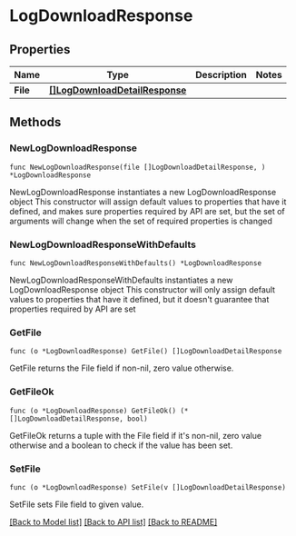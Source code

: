 # LogDownloadResponse

## Properties

Name | Type | Description | Notes
------------ | ------------- | ------------- | -------------
**File** | [**[]LogDownloadDetailResponse**](LogDownloadDetailResponse.md) |  | 

## Methods

### NewLogDownloadResponse

`func NewLogDownloadResponse(file []LogDownloadDetailResponse, ) *LogDownloadResponse`

NewLogDownloadResponse instantiates a new LogDownloadResponse object
This constructor will assign default values to properties that have it defined,
and makes sure properties required by API are set, but the set of arguments
will change when the set of required properties is changed

### NewLogDownloadResponseWithDefaults

`func NewLogDownloadResponseWithDefaults() *LogDownloadResponse`

NewLogDownloadResponseWithDefaults instantiates a new LogDownloadResponse object
This constructor will only assign default values to properties that have it defined,
but it doesn't guarantee that properties required by API are set

### GetFile

`func (o *LogDownloadResponse) GetFile() []LogDownloadDetailResponse`

GetFile returns the File field if non-nil, zero value otherwise.

### GetFileOk

`func (o *LogDownloadResponse) GetFileOk() (*[]LogDownloadDetailResponse, bool)`

GetFileOk returns a tuple with the File field if it's non-nil, zero value otherwise
and a boolean to check if the value has been set.

### SetFile

`func (o *LogDownloadResponse) SetFile(v []LogDownloadDetailResponse)`

SetFile sets File field to given value.



[[Back to Model list]](../README.md#documentation-for-models) [[Back to API list]](../README.md#documentation-for-api-endpoints) [[Back to README]](../README.md)


